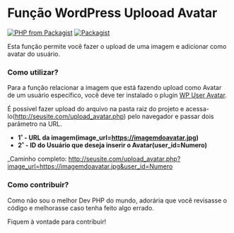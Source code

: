 # Função WordPress Uplooad Avatar

[![PHP from Packagist](https://img.shields.io/packagist/php-v/symfony/symfony.svg)]()
[![Packagist](https://img.shields.io/packagist/dm/doctrine/orm.svg)]()

Esta função permite você fazer o upload de uma imagem e adicionar como avatar do usuário.

### Como utilizar? ###

Para a função relacionar a imagem que está fazendo upload como Avatar de um usuário especifico, você deve ter instalado o plugin [WP User Avatar](https://br.wordpress.org/plugins/wp-user-avatar/).

É possível fazer upload do arquivo na pasta raiz do projeto e acessa-lo(http://seusite.com/upload_avatar.php) pelo navegador e passar dois parâmetro na URL.
- **1˚ - URL da imagem(image_url=https://imagemdoavatar.jpg)**
- **2˚ - ID do Usuário que deseja inserir o Avatar(user_id=Numero)**

_Caminho completo: http://seusite.com/upload_avatar.php?image_url=https://imagemdoavatar.jpg&user_id=Numero

### Como contribuir? ###
Como não sou o melhor Dev PHP do mundo, adorária que você revisasse o código e melhorasse caso tenha feito algo errado.

Fiquem à vontade para contribuir!
